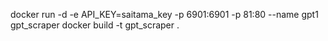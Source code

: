 docker run -d -e API_KEY=saitama_key -p 6901:6901 -p 81:80 --name gpt1 gpt_scraper
docker build -t gpt_scraper .
